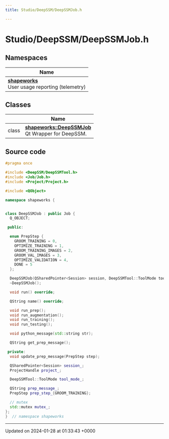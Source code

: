 ```yaml
---
title: Studio/DeepSSM/DeepSSMJob.h

---
```


# Studio/DeepSSM/DeepSSMJob.h



## Namespaces

| Name           |
| -------------- |
| **[shapeworks](../Namespaces/namespaceshapeworks.md)** <br>User usage reporting (telemetry)  |

## Classes

|                | Name           |
| -------------- | -------------- |
| class | **[shapeworks::DeepSSMJob](../Classes/classshapeworks_1_1DeepSSMJob.md)** <br>Qt Wrapper for DeepSSM.  |




## Source code

```cpp
#pragma once

#include <DeepSSM/DeepSSMTool.h>
#include <Job/Job.h>
#include <Project/Project.h>

#include <QObject>

namespace shapeworks {


class DeepSSMJob : public Job {
  Q_OBJECT;

 public:

  enum PrepStep {
    GROOM_TRAINING = 0,
    OPTIMIZE_TRAINING = 1,
    GROOM_TRAINING_IMAGES = 2,
    GROOM_VAL_IMAGES = 3,
    OPTIMIZE_VALIDATION = 4,
    DONE = 5
  };

  DeepSSMJob(QSharedPointer<Session> session, DeepSSMTool::ToolMode tool_mode);
  ~DeepSSMJob();

  void run() override;

  QString name() override;

  void run_prep();
  void run_augmentation();
  void run_training();
  void run_testing();

  void python_message(std::string str);

  QString get_prep_message();

 private:
  void update_prep_message(PrepStep step);

  QSharedPointer<Session> session_;
  ProjectHandle project_;

  DeepSSMTool::ToolMode tool_mode_;

  QString prep_message_;
  PrepStep prep_step_{GROOM_TRAINING};

  // mutex
  std::mutex mutex_;
};
}  // namespace shapeworks
```


-------------------------------

Updated on 2024-01-28 at 01:33:43 +0000

